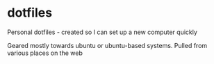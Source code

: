 dotfiles
========

Personal dotfiles - created so I can set up a new computer quickly

Geared mostly towards ubuntu or ubuntu-based systems. Pulled from various places on the web
